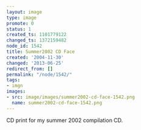 ```yaml
---
layout: image
type: image
promote: 0
status: 1
created_ts: 1101779122
changed_ts: 1372159482
node_id: 1542
title: Summer2002 CD Face
created: '2004-11-30'
changed: '2013-06-25'
redirect_from: []
permalink: "/node/1542/"
tags:
- imgn
images:
- src: image/images/summer2002-cd-face-1542.png
  name: summer2002-cd-face-1542.png
---
```

CD print for my summer 2002 compilation CD.
